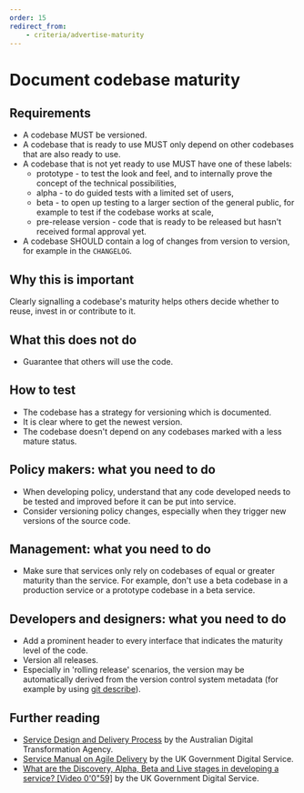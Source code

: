 ```yaml
---
order: 15
redirect_from:
    - criteria/advertise-maturity
---
```

# Document codebase maturity

## Requirements

* A codebase MUST be versioned.
* A codebase that is ready to use MUST only depend on other codebases that are also ready to use.
* A codebase that is not yet ready to use MUST have one of these labels:
  * prototype - to test the look and feel, and to internally prove the concept of the technical possibilities,
  * alpha - to do guided tests with a limited set of users,
  * beta - to open up testing to a larger section of the general public, for example to test if the codebase works at scale,
  * pre-release version - code that is ready to be released but hasn't received formal approval yet.
* A codebase SHOULD contain a log of changes from version to version, for example in the `CHANGELOG`.

## Why this is important

Clearly signalling a codebase's maturity helps others decide whether to reuse, invest in or contribute to it.

## What this does not do

* Guarantee that others will use the code.

## How to test

* The codebase has a strategy for versioning which is documented.
* It is clear where to get the newest version.
* The codebase doesn't depend on any codebases marked with a less mature status.

## Policy makers: what you need to do

* When developing policy, understand that any code developed needs to be tested and improved before it can be put into service.
* Consider versioning policy changes, especially when they trigger new versions of the source code.

## Management: what you need to do

* Make sure that services only rely on codebases of equal or greater maturity than the service. For example, don't use a beta codebase in a production service or a prototype codebase in a beta service.

## Developers and designers: what you need to do

* Add a prominent header to every interface that indicates the maturity level of the code.
* Version all releases.
* Especially in 'rolling release' scenarios, the version may be automatically derived from the version control system metadata (for example by using [git describe](https://git-scm.com/docs/git-describe)).

## Further reading

* [Service Design and Delivery Process](https://guides.service.gov.au/topics/service-design-delivery-process/) by the Australian Digital Transformation Agency.
* [Service Manual on Agile Delivery](https://www.gov.uk/service-manual/agile-delivery) by the UK Government Digital Service.
* [What are the Discovery, Alpha, Beta and Live stages in developing a service? [Video 0'0"59]](https://www.youtube.com/watch?v=_cyI7DMhgYc) by the UK Government Digital Service.

